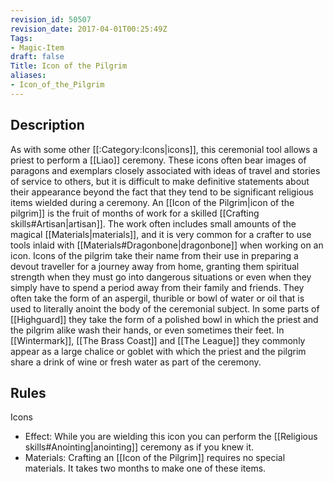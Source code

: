 ```yaml
---
revision_id: 50507
revision_date: 2017-04-01T00:25:49Z
Tags:
- Magic-Item
draft: false
Title: Icon of the Pilgrim
aliases:
- Icon_of_the_Pilgrim
---
```

## Description
As with some other [[:Category:Icons|icons]], this ceremonial tool allows a priest to perform a [[Liao]] ceremony. These icons often bear images of paragons and exemplars closely associated with ideas of travel and stories of service to others, but it is difficult to make definitive statements about their appearance beyond the fact that they tend to be significant religious items wielded during a ceremony.
An [[Icon of the Pilgrim|icon of the pilgrim]] is the fruit of months of work for a skilled [[Crafting skills#Artisan|artisan]]. The work often includes small amounts of the magical [[Materials|materials]], and it is very common for a crafter to use tools inlaid with [[Materials#Dragonbone|dragonbone]] when working on an icon. Icons of the pilgrim take their name from their use in preparing a devout traveller for a journey away from home, granting them spiritual strength when they must go into dangerous situations or even when they simply have to spend a period away from their family and friends. They often take the form of an aspergil, thurible or bowl of water or oil that is used to literally anoint the body of the ceremonial subject. 
In some parts of [[Highguard]] they take the form of a polished bowl in which the priest and the pilgrim alike wash their hands, or even sometimes their feet. In [[Wintermark]], [[The Brass Coast]] and [[The League]] they commonly appear as a large chalice or goblet with which the priest and the pilgrim share a drink of wine or fresh water as part of the ceremony.
## Rules
Icons
* Effect: While you are wielding this icon you can perform the [[Religious skills#Anointing|anointing]] ceremony as if you knew it.
* Materials: Crafting an [[Icon of the Pilgrim]] requires no special materials. It takes two months to make one of these items.